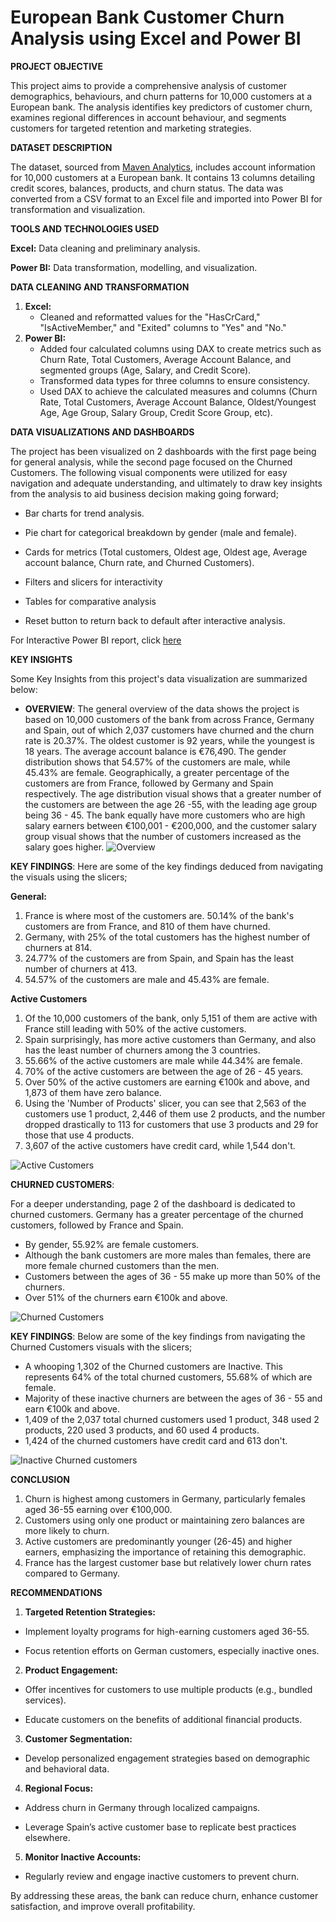 # European Bank Customer Churn Analysis using Excel and Power BI
**PROJECT OBJECTIVE**

This project aims to provide a comprehensive analysis of customer demographics, behaviours, and churn patterns for 10,000 customers at a European bank. The analysis identifies key predictors of customer churn, examines regional differences in account behaviour, and segments customers for targeted retention and marketing strategies.

**DATASET DESCRIPTION**

The dataset, sourced from [Maven Analytics](https://mavenanalytics.io/data-playground?order=date_added%2Cdesc&search=bank), includes account information for 10,000 customers at a European bank. It contains 13 columns detailing credit scores, balances, products, and churn status. The data was converted from a CSV format to an Excel file and imported into Power BI for transformation and visualization. 


**TOOLS AND TECHNOLOGIES USED**

**Excel:** Data cleaning and preliminary analysis.

**Power BI:** Data transformation, modelling, and visualization.

**DATA CLEANING AND TRANSFORMATION**

1. **Excel:**
   * Cleaned and reformatted values for the "HasCrCard," "IsActiveMember," and "Exited" columns to "Yes" and "No."
2. **Power BI:**
   * Added four calculated columns using DAX to create metrics such as Churn Rate, Total Customers, Average Account Balance, and segmented groups (Age, Salary, and Credit Score).
   * Transformed data types for three columns to ensure consistency.
   * Used DAX to achieve the calculated measures and columns (Churn Rate, Total Customers, Average Account Balance, Oldest/Youngest Age, Age Group, Salary Group, Credit Score Group, etc).

**DATA VISUALIZATIONS AND DASHBOARDS**

The project has been visualized on 2 dashboards with the first page being for general analysis, while the second page focused on the Churned Customers. The following visual components were utilized for easy navigation and adequate understanding, and ultimately to draw key insights from the analysis to aid business decision making going forward;

* Bar charts for trend analysis.

* Pie chart for categorical breakdown by gender (male and female).

* Cards for metrics (Total customers, Oldest age, Oldest age, Average account balance, Churn rate, and Churned Customers).

* Filters and slicers for interactivity

* Tables for comparative analysis

* Reset button to return back to default after interactive analysis.

For Interactive Power BI report, click [here]()


**KEY INSIGHTS**

Some Key Insights from this project's data visualization are summarized below:

* **OVERVIEW**: The general overview of the data shows the project is based on 10,000 customers of the bank from across France, Germany and Spain, out of which 2,037 customers have churned and the churn rate is 20.37%. The oldest customer is 92 years, while the youngest is 18 years. The average account balance is €76,490.
The gender distribution shows that 54.57% of the customers are male, while 45.43% are female. Geographically, a greater percentage of the customers are from France, followed by Germany and Spain respectively.
The age distribution visual shows that a greater number of the customers are between the age 26 -55, with the leading age group being 36 - 45.
The bank equally have more customers who are high salary earners between €100,001 - €200,000, and the customer salary group visual shows that the number of customers increased as the salary goes higher.
![Overview](https://github.com/user-attachments/assets/69c1d779-c69f-46b2-8f4e-d49adcb82501)


**KEY FINDINGS**: Here are some of the key findings deduced from navigating the visuals using the slicers;

**General:** 

  1. France is where most of the customers are. 50.14% of the bank's customers are from France, and 810 of them have churned.
  2. Germany, with 25% of the total customers has the highest number of churners at 814.
  3. 24.77% of the customers are from Spain, and Spain has the least number of churners at 413.
  4. 54.57% of the customers are male and 45.43% are female.

**Active Customers**

  1. Of the 10,000 customers of the bank, only 5,151 of them are active with France still leading with 50% of the active customers.
  2. Spain surprisingly, has more active customers than Germany, and also has the least number of churners among the 3 countries.
  3. 55.66% of the active customers are male while 44.34% are female.
  4. 70% of the active customers are between the age of 26 - 45 years.
  5. Over 50% of the active customers are earning €100k and above, and 1,873 of them have zero balance.
  6. Using the 'Number of Products' slicer, you can see that 2,563 of the customers use 1 product, 2,446 of them use 2 products, and the number dropped drastically to 113 for customers that use 3 products and 29 for those that use 4 products.
  7. 3,607 of the active customers have credit card, while 1,544 don't.
      
![Active Customers](https://github.com/user-attachments/assets/81410e41-9119-41fc-91bf-aff07a5c0b40)

**CHURNED CUSTOMERS**: 

For a deeper understanding, page 2 of the dashboard is dedicated to churned customers. Germany has a greater percentage of the churned customers, followed by France and Spain.
* By gender, 55.92% are female customers.
* Although the bank customers are more males than females, there are more female churned customers than the men.
* Customers between the ages of 36 - 55 make up more than 50% of the churners.
* Over 51% of the churners earn €100k and above.

![Churned Customers](https://github.com/user-attachments/assets/58b0556e-7f26-4dfb-8937-9990aecb9a55)


**KEY FINDINGS**: Below are some of the key findings from navigating the Churned Customers visuals with the slicers;
  * A whooping 1,302 of the Churned customers are Inactive. This represents 64% of the total churned customers, 55.68% of which are female.
  * Majority of these inactive churners are between the ages of 36 - 55 and earn €100k and above.
  * 1,409 of the 2,037 total churned customers used 1 product, 348 used 2 products, 220 used 3 products, and 60 used 4 products.
  * 1,424 of the churned customers have credit card and 613 don't.

![Inactive Churned customers](https://github.com/user-attachments/assets/9a12c7ca-b073-4d4b-91d2-6f8816c8ce9e)

    
**CONCLUSION**   
1. Churn is highest among customers in Germany, particularly females aged 36-55 earning over €100,000.
2. Customers using only one product or maintaining zero balances are more likely to churn.
3. Active customers are predominantly younger (26-45) and higher earners, emphasizing the importance of retaining this demographic.
4. France has the largest customer base but relatively lower churn rates compared to Germany.   


**RECOMMENDATIONS**

1. **Targeted Retention Strategies:**

* Implement loyalty programs for high-earning customers aged 36-55.

* Focus retention efforts on German customers, especially inactive ones.

2. **Product Engagement:**

* Offer incentives for customers to use multiple products (e.g., bundled services).

* Educate customers on the benefits of additional financial products.

3. **Customer Segmentation:**

* Develop personalized engagement strategies based on demographic and behavioral data.

4. **Regional Focus:**

* Address churn in Germany through localized campaigns.

* Leverage Spain’s active customer base to replicate best practices elsewhere.

5. **Monitor Inactive Accounts:**

* Regularly review and engage inactive customers to prevent churn.

By addressing these areas, the bank can reduce churn, enhance customer satisfaction, and improve overall profitability.
